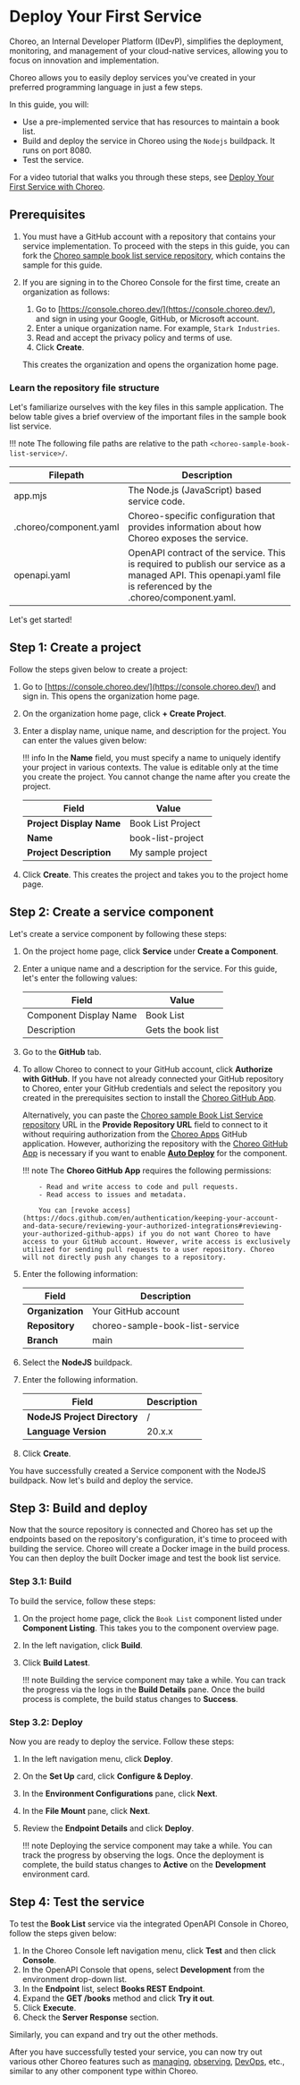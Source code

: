 # Deploy Your First Service

Choreo, an Internal Developer Platform (IDevP), simplifies the deployment, monitoring, and management of your cloud-native services, allowing you to focus on innovation and implementation.

Choreo allows you to easily deploy services you've created in your preferred programming language in just a few steps.

In this guide, you will:

- Use a pre-implemented service that has resources to maintain a book list. 
- Build and deploy the service in Choreo using the `Nodejs` buildpack. It runs on port 8080.
- Test the service.

For a video tutorial that walks you through these steps, see [Deploy Your First Service with Choreo](https://www.youtube.com/watch?v=-qoweQWCiYM).

## Prerequisites

1. You must have a GitHub account with a repository that contains your service implementation. To proceed with the steps in this guide, you can fork the [Choreo sample book list service repository](https://github.com/wso2/choreo-sample-book-list-service/), which contains the sample for this guide.

2. If you are signing in to the Choreo Console for the first time, create an organization as follows:

    1. Go to [https://console.choreo.dev/](https://console.choreo.dev/), and sign in using your Google, GitHub, or Microsoft account.
    2. Enter a unique organization name. For example, `Stark Industries`.
    3. Read and accept the privacy policy and terms of use.
    4. Click **Create**.

    This creates the organization and opens the organization home page.

### Learn the repository file structure

Let's familiarize ourselves with the key files in this sample application. The below table gives a brief overview of the important files in the sample book list service.

!!! note 
    The following file paths are relative to the path `<choreo-sample-book-list-service>/`.
    
|Filepath               |Description                                                                   |
|-----------------------|------------------------------------------------------------------------------|
|app.mjs	            |The Node.js (JavaScript) based service code.|
|.choreo/component.yaml	|Choreo-specific configuration that provides information about how Choreo exposes the service.|
|openapi.yaml	        |OpenAPI contract of the service. This is required to publish our service as a managed API. This openapi.yaml file is referenced by the .choreo/component.yaml.|

Let's get started!

## Step 1: Create a project 

Follow the steps given below to create a project:

1. Go to [https://console.choreo.dev/](https://console.choreo.dev/) and sign in. This opens the organization home page.
2. On the organization home page, click **+ Create Project**.
3. Enter a display name, unique name, and description for the project. You can enter the values given below:
    
    !!! info
         In the **Name** field, you must specify a name to uniquely identify your project in various contexts. The value is editable only at the time you create the project. You cannot change the name after you create the project.

    | **Field**                | **Value**                          |
    |--------------------------|------------------------------------|
    | **Project Display Name** | Book List Project                  |
    | **Name**                 | book-list-project                  |
    | **Project Description**  | My sample project                  |

4. Click **Create**. This creates the project and takes you to the project home page.

## Step 2: Create a service component

Let's create a service component by following these steps:

1. On the project home page, click **Service** under **Create a Component**.
2. Enter a unique name and a description for the service. For this guide, let's enter the following values:

    |Field                 |     Value              |
    |----------------------|------------------------|
    |Component Display Name| Book List              |
    |Description           | Gets the book list     |

3. Go to the **GitHub** tab.
4. To allow Choreo to connect to your GitHub account, click **Authorize with GitHub**. If you have not already connected your GitHub repository to Choreo, enter your GitHub credentials and select the repository you created in the prerequisites section to install the [Choreo GitHub App](https://github.com/marketplace/choreo-apps).

    Alternatively, you can paste the [Choreo sample Book List Service repository](https://github.com/wso2/choreo-sample-book-list-service) URL in the **Provide Repository URL** field to connect to it without requiring authorization from the [Choreo Apps](https://github.com/marketplace/choreo-apps) GitHub application. However, authorizing the repository with the [Choreo GitHub App](https://github.com/marketplace/choreo-apps) is necessary if you want to enable [**Auto Deploy**](https://wso2.com/choreo/docs/choreo-concepts/ci-cd/#deploy) for the component.

    !!! note
           The **Choreo GitHub App** requires the following permissions:

           - Read and write access to code and pull requests.
           - Read access to issues and metadata.
             
           You can [revoke access](https://docs.github.com/en/authentication/keeping-your-account-and-data-secure/reviewing-your-authorized-integrations#reviewing-your-authorized-github-apps) if you do not want Choreo to have access to your GitHub account. However, write access is exclusively utilized for sending pull requests to a user repository. Choreo will not directly push any changes to a repository.

5. Enter the following information:

    | **Field**             | **Description**                  |
    |-----------------------|----------------------------------|
    | **Organization**      | Your GitHub account              |
    | **Repository**        | choreo-sample-book-list-service  |
    | **Branch**            | main                             |

6. Select the **NodeJS** buildpack.
7. Enter the following information.

    | **Field**                    | **Description**   |
    |------------------------------|-------------------|    
    | **NodeJS Project Directory** | /                 |
    | **Language Version**         | 20.x.x            |

8. Click **Create**.

You have successfully created a Service component with the NodeJS buildpack. Now let's build and deploy the service.

## Step 3: Build and deploy

Now that the source repository is connected and Choreo has set up the endpoints based on the repository's configuration, it's time to proceed with building the service. Choreo will create a Docker image in the build process. You can then deploy the built Docker image and test the book list service.

### Step 3.1: Build

To build the service, follow these steps:

1. On the project home page, click the `Book List` component listed under **Component Listing**. This takes you to the component overview page.
2. In the left navigation, click **Build**.
3. Click **Build Latest**.

   !!! note
        Building the service component may take a while. You can track the progress via the logs in the **Build Details** pane. Once the build process is complete, the build status changes to **Success**.

### Step 3.2: Deploy

Now you are ready to deploy the service. Follow these steps: 

1. In the left navigation menu, click **Deploy**.
2. On the **Set Up** card, click **Configure &  Deploy**.
3. In the **Environment Configurations** pane, click **Next**.
4. In the **File Mount** pane, click **Next**.
5. Review the **Endpoint Details** and click **Deploy**.

    !!! note
        Deploying the service component may take a while. You can track the progress by observing the logs. Once the deployment is complete, the build status changes to **Active** on the **Development** environment card.

## Step 4: Test the service

To test the **Book List** service via the integrated OpenAPI Console in Choreo, follow the steps given below:

1. In the Choreo Console left navigation menu, click **Test** and then click **Console**.
2. In the OpenAPI Console that opens, select **Development** from the environment drop-down list.
3. In the **Endpoint** list, select **Books REST Endpoint**.
4. Expand the **GET /books** method and click **Try it out**.
5. Click **Execute**.
6. Check the **Server Response** section. 

Similarly, you can expand and try out the other methods.

After you have successfully tested your service, you can now try out various other Choreo features such as [managing](../api-management/lifecycle-management.md), [observing](../monitoring-and-insights/observability-overview.md), [DevOps](../devops-and-ci-cd/view-runtime-details.md), etc., similar to any other component type within Choreo.
